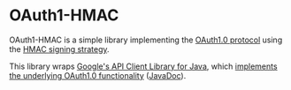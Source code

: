 # OAuth1-HMAC

OAuth1-HMAC is a simple library implementing the [OAuth1.0 protocol](https://en.wikipedia.org/wiki/OAuth) using the [HMAC signing strategy](https://en.wikipedia.org/wiki/HMAC).

This library wraps [Google's API Client Library for Java](https://developers.google.com/api-client-library/java), which [implements the underlying OAuth1.0 functionality](https://developers.google.com/api-client-library/java/google-oauth-java-client) ([JavaDoc](https://googleapis.dev/java/google-oauth-client/1.25.0/index.html)).

